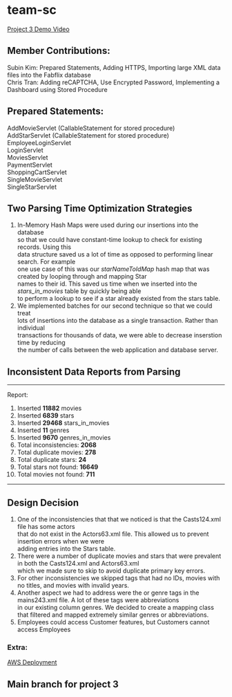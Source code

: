 # team-sc
[Project 3 Demo Video](https://www.youtube.com/watch?v=ugbN_BDZgs4&ab_channel=SubinLeeKim)
## Member Contributions:
Subin Kim: Prepared Statements, Adding HTTPS, Importing large XML data files into the Fabflix database \
Chris Tran: Adding reCAPTCHA, Use Encrypted Password, Implementing a Dashboard using Stored Procedure 

## Prepared Statements:
AddMovieServlet (CallableStatement for stored procedure)<br>
AddStarServlet (CallableStatement for stored procedure)<br>
EmployeeLoginServlet<br>
LoginServlet<br>
MoviesServlet<br>
PaymentServlet<br>
ShoppingCartServlet<br>
SingleMovieServlet<br>
SingleStarServlet<br>

## Two Parsing Time Optimization Strategies
1. In-Memory Hash Maps were used during our insertions into the database<br>
so that we could have constant-time lookup to check for existing records. Using this<br>
data structure saved us a lot of time as opposed to performing linear search. For example<br>
one use case of this was our _starNameToIdMap_ hash map that was created by looping through and mapping Star<br>
names to their id. This saved us time when we inserted into the _stars_in_movies_ table by quickly being able<br>
to perform a lookup to see if a star already existed from the stars table.
2. We implemented batches for our second technique so that we could treat<br>
lots of insertions into the database as a single transaction. Rather than individual<br>
transactions for thousands of data, we were able to decrease inserstion time by reducing<br>
the number of calls between the web application and database server.

## Inconsistent Data Reports from Parsing
-------------------------------------------------------------------
Report:<br>
1. Inserted **11882** movies<br>
2. Inserted **6839** stars<br>
3. Inserted **29468** stars_in_movies<br>
4. Inserted **11** genres<br>
5. Inserted **9670** genres_in_movies<br>
6. Total inconsistencies: **2068**<br>
7. Total duplicate movies: **278**<br>
8. Total duplicate stars: **24**<br>
9. Total stars not found: **16649**<br>
10. Total movies not found: **711**<br>
-------------------------------------------------------------------
## Design Decision
1. One of the inconsistencies that that we noticed is that the Casts124.xml file has some actors<br>
that do not exist in the Actors63.xml file. This allowed us to prevent insertion errors when we were<br>
adding entries into the Stars table.
2. There were a number of duplicate movies and stars that were prevalent in both the Casts124.xml and Actors63.xml<br>
which we made sure to skip to avoid duplicate primary key errors.
3. For other inconsistencies we skipped tags that had no IDs, movies with no titles, and movies with invalid years.
4. Another aspect we had to address were the <cat> or genre tags in the mains243.xml file. A lot of these tags were abbreviations<br>
in our existing column genres. We decided to create a mapping class that filtered and mapped extremely similar genres or abbreviations.
5. Employees could access Customer features, but Customers cannot access Employees

### Extra:
[AWS Deployment](https://54.177.200.26:8443/cs122b-s24-team-sc/login-page.html)

## Main branch for project 3
